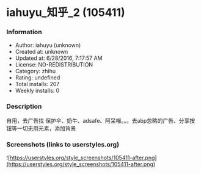# iahuyu_知乎_2 (105411)

### Information
- Author: iahuyu (unknown)
- Created at: unknown
- Updated at: 6/28/2016, 7:17:57 AM
- License: NO-REDISTRIBUTION
- Category: zhihu
- Rating: undefined
- Total installs: 207
- Weekly installs: 0


### Description
自用，去广告找 保护伞、奶牛、adsafe、阿呆喵。。。去abp忽略的广告、分享按钮等一切无用元素，添加背景


### Screenshots (links to userstyles.org)
![https://userstyles.org/style_screenshots/105411-after.png](https://userstyles.org/style_screenshots/105411-after.png)


